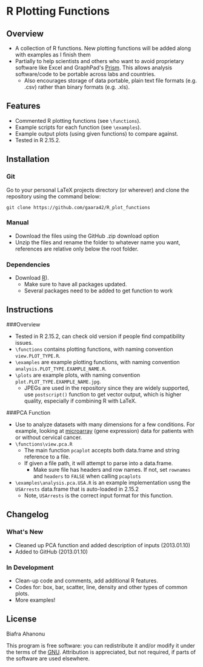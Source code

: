 # R Plotting Functions

## Overview

* A collection of R functions. New plotting functions will be added along with examples as I finish them
* Partially to help scientists and others who want to avoid proprietary software like Excel and GraphPad's [Prism](http://www.graphpad.com/scientific-software/prism/). This allows analysis software/code to be portable across labs and countries. 
	* Also encourages storage of data portable, plain text file formats (e.g. .csv) rather than binary formats (e.g. .xls).

## Features

* Commented R plotting functions (see `\functions`).
* Example scripts for each function (see `\examples`).
* Example output plots (using given functions) to compare against.
* Tested in R 2.15.2.

## Installation

### Git

Go to your personal LaTeX projects directory (or wherever) and clone the repository using the command below:

    git clone https://github.com/gaara42/R_plot_functions

### Manual

* Download the files using the GitHub .zip download option
* Unzip the files and rename the folder to whatever name you want, references are relative only below the root folder.

### Dependencies

* Download [R](http://www.r-project.org/)). 
	* Make sure to have all packages updated.
	* Several packages need to be added to get function to work

## Instructions

###Overview

* Tested in R 2.15.2, can check old version if people find compatibility issues.
* `\functions` contains plotting functions, with naming convention `view.PLOT_TYPE.R`.
* `\examples` are example plotting functions, with naming convention `analysis.PLOT_TYPE.EXAMPLE_NAME.R`.
* `\plots` are example plots, with naming convention `plot.PLOT_TYPE.EXAMPLE_NAME.jpg`.
	* JPEGs are used in the repository since they are widely supported, use `postscript()` function to get vector output, which is higher quality, especially if combining R with LaTeX.

###PCA Function

* Use to analyze datasets with many dimensions for a few conditions. For example, looking at [microarray](http://en.wikipedia.org/wiki/DNA_microarray) (gene expression) data for patients with or without cervical cancer.
* `\functions\view.pca.R` 
	* The main function `pcaplot` accepts both data.frame and string reference to a file. 
	* If given a file path, it will attempt to parse into a data.frame. 
		* Make sure file has headers and row names. If not, set `rownames` and `headers` to `FALSE` when calling `pcaplots`
* `\examples\analysis.pca.USA.R` is an example implementation usng the `USArrests` data.frame that is auto-loaded in 2.15.2
	* Note, `USArrests` is the correct input format for this function. 

## Changelog

### What's New

* Cleaned up PCA function and added description of inputs (2013.01.10)
* Added to GitHub (2013.01.10)

### In Development

* Clean-up code and comments, add additional R features.
* Codes for: box, bar, scatter, line, density and other types of common plots.
* More examples!

## License

Biafra Ahanonu

This program is free software: you can redistribute it and/or modify it under the terms of the [GNU](http://www.gnu.org/licenses/gpl.html). Attribution is appreciated, but not required, if parts of the software are used elsewhere.
